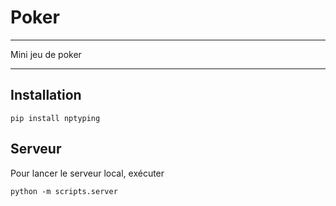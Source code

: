 # Poker

---

Mini jeu de poker

---

## Installation

```
pip install nptyping
```

## Serveur

Pour lancer le serveur local, exécuter
```
python -m scripts.server
```